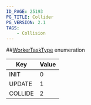 ```yaml
---
ID_PAGE: 25193
PG_TITLE: Collider
PG_VERSION: 2.1
TAGS:
    - Collision
---
```

##[WorkerTaskType](/classes/2.2-alpha/WorkerTaskType) enumeration

Key | Value
---|---
INIT | 0
UPDATE | 1
COLLIDE | 2


